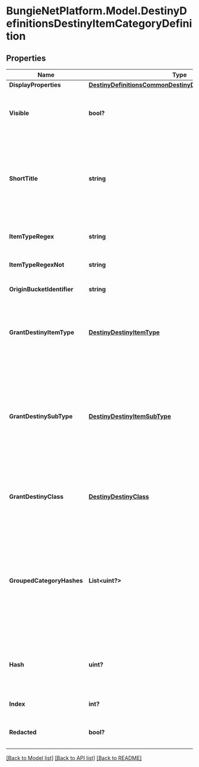 # BungieNetPlatform.Model.DestinyDefinitionsDestinyItemCategoryDefinition
## Properties

Name | Type | Description | Notes
------------ | ------------- | ------------- | -------------
**DisplayProperties** | [**DestinyDefinitionsCommonDestinyDisplayPropertiesDefinition**](DestinyDefinitionsCommonDestinyDisplayPropertiesDefinition.md) |  | [optional] 
**Visible** | **bool?** | If True, this category should be visible in UI. Sometimes we make categories that we don&#39;t think are interesting externally. It&#39;s up to you if you want to skip on showing them. | [optional] 
**ShortTitle** | **string** | A shortened version of the title. The reason why we have this is because the Armory in German had titles that were too long to display in our UI, so these were localized abbreviated versions of those categories. The property still exists today, even though the Armory doesn&#39;t exist for D2... yet. | [optional] 
**ItemTypeRegex** | **string** | The janky regular expression we used against the item type to try and discern whether the item belongs to this category. | [optional] 
**ItemTypeRegexNot** | **string** | If the item type matches this janky regex, it does *not* belong to this category. | [optional] 
**OriginBucketIdentifier** | **string** | If the item belongs to this bucket, it does belong to this category. | [optional] 
**GrantDestinyItemType** | [**DestinyDestinyItemType**](DestinyDestinyItemType.md) | If an item belongs to this category, it will also receive this item type. This is now how DestinyItemType is populated for items: it used to be an even jankier process, but that&#39;s a story that requires more alcohol. | [optional] 
**GrantDestinySubType** | [**DestinyDestinyItemSubType**](DestinyDestinyItemSubType.md) | If an item belongs to this category, it will also receive this subtype enum value.  I know what you&#39;re thinking - what if it belongs to multiple categories that provide sub-types?  The last one processed wins, as is the case with all of these \&quot;grant\&quot; enums. Now you can see one reason why we moved away from these enums... but they&#39;re so convenient when they work, aren&#39;t they? | [optional] 
**GrantDestinyClass** | [**DestinyDestinyClass**](DestinyDestinyClass.md) | If an item belongs to this category, it will also get this class restriction enum value.  See the other \&quot;grant\&quot;-prefixed properties on this definition for my color commentary. | [optional] 
**GroupedCategoryHashes** | **List&lt;uint?&gt;** | If this category is a \&quot;parent\&quot; category of other categories, those children will have their hashes listed in rendering order here, and can be looked up using these hashes against DestinyItemCategoryDefinition.  In this way, you can build up a visual hierarchy of item categories. That&#39;s what we did, and you can do it too. I believe in you. Yes, you, Carl.  (I hope someone named Carl reads this someday) | [optional] 
**Hash** | **uint?** | The unique identifier for this entity. Guaranteed to be unique for the type of entity, but not globally.  When entities refer to each other in Destiny content, it is this hash that they are referring to. | [optional] 
**Index** | **int?** | The index of the entity as it was found in the investment tables. | [optional] 
**Redacted** | **bool?** | If this is true, then there is an entity with this identifier/type combination, but BNet is not yet allowed to show it. Sorry! | [optional] 

[[Back to Model list]](../README.md#documentation-for-models) [[Back to API list]](../README.md#documentation-for-api-endpoints) [[Back to README]](../README.md)

